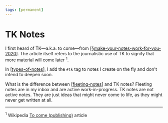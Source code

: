 ```yaml
---
tags: [permanent]
---
```


# TK Notes

I first heard of TK—a.k.a. to come—from [[§make-your-notes-work-for-you-2020]]. The article itself refers to the journalistic use of TK to signify that more material will come later&nbsp;<sup>1</sup>.

In [[types-of-notes]], I add the `#tk` tag to notes I create on the fly and don't intend to deepen soon.

What is the difference between [[fleeting-notes]] and TK notes? Fleeting notes are in my inbox and are active work-in-progress. TK notes are not active notes. They are just ideas that might never come to life, as they might never get written at all.

---
<sup>1</sup>&nbsp;Wikipedia [To come (publishing)](https://en.wikipedia.org/wiki/To_come_(publishing)) article

[//begin]: # "Autogenerated link references for markdown compatibility"
[§make-your-notes-work-for-you-2020]: ../1-reference/§make-your-notes-work-for-you-2020 "Make Your Notes Work for You (2020)"
[types-of-notes]: types-of-notes "Types of Notes"
[fleeting-notes]: ../3-literature/fleeting-notes "Fleeting Notes"
[//end]: # "Autogenerated link references"